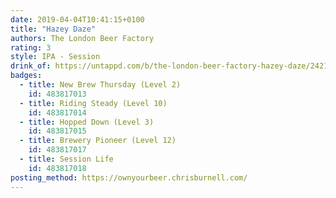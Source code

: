 ```yaml
---
date: 2019-04-04T10:41:15+0100
title: "Hazey Daze"
authors: The London Beer Factory
rating: 3
style: IPA - Session
drink_of: https://untappd.com/b/the-london-beer-factory-hazey-daze/2421229
badges:
  - title: New Brew Thursday (Level 2)
    id: 483817013
  - title: Riding Steady (Level 10)
    id: 483817014
  - title: Hopped Down (Level 3)
    id: 483817015
  - title: Brewery Pioneer (Level 12)
    id: 483817017
  - title: Session Life
    id: 483817018
posting_method: https://ownyourbeer.chrisburnell.com/
---
```

